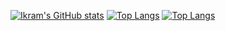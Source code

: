 [![Ikram's GitHub stats](https://github-readme-stats.vercel.app/api?ikramed=ikramed&show_icons=true&theme=radical)](https://github.com/ikramed)
[![Top Langs](https://github-readme-stats.vercel.app/api/top-langs/?ikramed=ikramed&layout=compact&langs_count=8&theme=radical)](https://github.com/ikramed)
[![Top Langs](https://github-readme-stats.vercel.app/api/top-langs/?ikramed=ikramed&layout=compact&langs_count=8&theme=radical)](https://github.com/ikramed)
